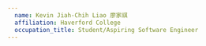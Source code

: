 ```yaml
---
  name: Kevin Jiah-Chih Liao 廖家祺
  affiliation: Haverford College
  occupation_title: Student/Aspiring Software Engineer
---
```

